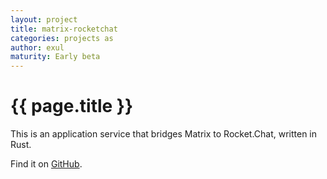```yaml
---
layout: project
title: matrix-rocketchat
categories: projects as
author: exul
maturity: Early beta
---
```


# {{ page.title }}
This is an application service that bridges Matrix to Rocket.Chat, written in Rust.

Find it on [GitHub](https://github.com/exul/matrix-rocketchat).
